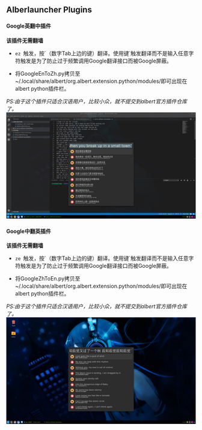 ## Alberlauncher Plugins

#### Google英翻中插件
**该插件无需翻墙**

+ `ez `触发，按\`（数字Tab上边的键）翻译。使用键\`触发翻译而不是输入任意字符触发是为了防止过于频繁调用Google翻译接口而被Google屏蔽。

+ 将GoogleEnToZh.py拷贝至~/.local/share/albert/org.albert.extension.python/modules/即可出现在albert python插件栏。

*PS:由于这个插件只适合汉语用户，比较小众，就不提交到albert官方插件仓库了。*
![Default screenshot](https://github.com/YinAqu/plugins/blob/master/albert/imgs/en2zh.png)

#### Google中翻英插件
**该插件无需翻墙**

+ `ze `触发，按\`（数字Tab上边的键）翻译。使用键\`触发翻译而不是输入任意字符触发是为了防止过于频繁调用Google翻译接口而被Google屏蔽。

+ 将GoogleZhToEn.py拷贝至~/.local/share/albert/org.albert.extension.python/modules/即可出现在albert python插件栏。

*PS:由于这个插件只适合汉语用户，比较小众，就不提交到albert官方插件仓库了。*
![Default screenshot](https://github.com/YinAqu/plugins/blob/master/albert/imgs/zh2en.png)



